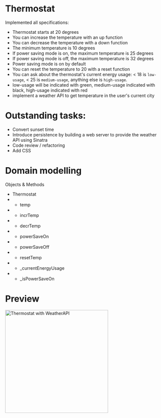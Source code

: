 # Thermostat

Implemented all specifications:

* Thermostat starts at 20 degrees
* You can increase the temperature with an up function
* You can decrease the temperature with a down function
* The minimum temperature is 10 degrees
* If power saving mode is on, the maximum temperature is 25 degrees
* If power saving mode is off, the maximum temperature is 32 degrees
* Power saving mode is on by default
* You can reset the temperature to 20 with a reset function
* You can ask about the thermostat's current energy usage: < 18 is `low-usage`, < 25 is `medium-usage`, anything else is `high-usage`.
* low-usage will be indicated with green, medium-usage indicated with black, high-usage indicated with red
* implement a weather API to get temperature in the user's current city

# Outstanding tasks: 
* Convert sunset time
* Introduce persistence by building a web server to provide the weather API using Sinatra
* Code review / refactoring
* Add CSS 

# Domain modelling

Objects & Methods
* Thermostat     
* * temp
* * incrTemp
* * decrTemp
* * powerSaveOn
* * powerSaveOff
* * resetTemp
* * _currentEnergyUsage
* * _isPowerSaveOn

# Preview
<img width="331" alt="Thermostat with WeatherAPI" src="https://user-images.githubusercontent.com/28805811/83115555-6d88c180-a0c2-11ea-8c35-85f62b6d5471.png">

